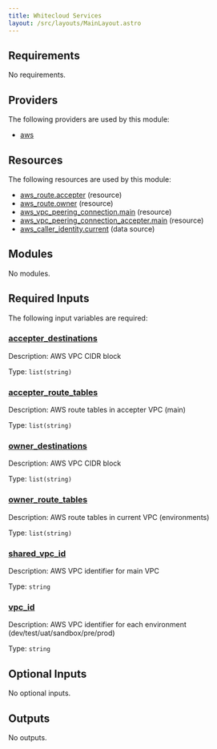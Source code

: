 ```yaml
---
title: Whitecloud Services
layout: /src/layouts/MainLayout.astro
---
```




## Requirements

No requirements.

## Providers

The following providers are used by this module:

- <a name="provider_aws"></a> [aws](#provider\_aws)

## Resources

The following resources are used by this module:

- [aws_route.accepter](https://registry.terraform.io/providers/hashicorp/aws/latest/docs/resources/route) (resource)
- [aws_route.owner](https://registry.terraform.io/providers/hashicorp/aws/latest/docs/resources/route) (resource)
- [aws_vpc_peering_connection.main](https://registry.terraform.io/providers/hashicorp/aws/latest/docs/resources/vpc_peering_connection) (resource)
- [aws_vpc_peering_connection_accepter.main](https://registry.terraform.io/providers/hashicorp/aws/latest/docs/resources/vpc_peering_connection_accepter) (resource)
- [aws_caller_identity.current](https://registry.terraform.io/providers/hashicorp/aws/latest/docs/data-sources/caller_identity) (data source)

## Modules

No modules.

## Required Inputs

The following input variables are required:

### <a name="input_accepter_destinations"></a> [accepter\_destinations](#input\_accepter\_destinations)

Description: AWS VPC CIDR block

Type: `list(string)`

### <a name="input_accepter_route_tables"></a> [accepter\_route\_tables](#input\_accepter\_route\_tables)

Description: AWS route tables in accepter VPC (main)

Type: `list(string)`

### <a name="input_owner_destinations"></a> [owner\_destinations](#input\_owner\_destinations)

Description: AWS VPC CIDR block

Type: `list(string)`

### <a name="input_owner_route_tables"></a> [owner\_route\_tables](#input\_owner\_route\_tables)

Description: AWS route tables in current VPC (environments)

Type: `list(string)`

### <a name="input_shared_vpc_id"></a> [shared\_vpc\_id](#input\_shared\_vpc\_id)

Description: AWS VPC identifier for main VPC

Type: `string`

### <a name="input_vpc_id"></a> [vpc\_id](#input\_vpc\_id)

Description: AWS VPC identifier for each environment (dev/test/uat/sandbox/pre/prod)

Type: `string`

## Optional Inputs

No optional inputs.

## Outputs

No outputs.


